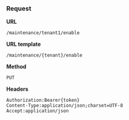 ### Request

**URL**

`/maintenance/tenant1/enable`

**URL template**

`/maintenance/{tenant}/enable`

**Method**

`PUT`

**Headers**

`Authorization:Bearer{token}`  
`Content-Type:application/json;charset=UTF-8`  
`Accept:application/json`  
